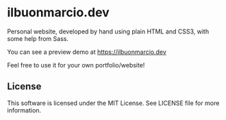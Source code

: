 # ilbuonmarcio.dev

Personal website, developed by hand using plain HTML and CSS3, with some help from Sass.

You can see a preview demo at https://ilbuonmarcio.dev

Feel free to use it for your own portfolio/website!

## License

This software is licensed under the MIT License. See LICENSE file for more information.